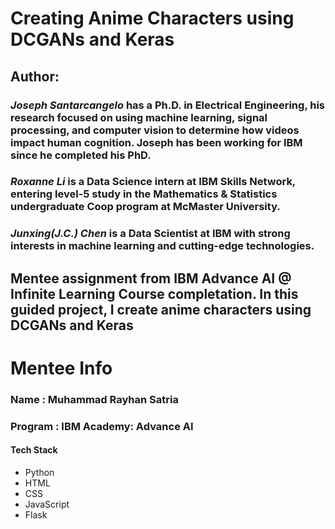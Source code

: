 # Creating Anime Characters using DCGANs and Keras
## Author:
### *Joseph Santarcangelo* has a Ph.D. in Electrical Engineering, his research focused on using machine learning, signal processing, and computer vision to determine how videos impact human cognition. Joseph has been working for IBM since he completed his PhD.

### *Roxanne Li* is a Data Science intern at IBM Skills Network, entering level-5 study in the Mathematics & Statistics undergraduate Coop program at McMaster University.

### *Junxing(J.C.) Chen* is a Data Scientist at IBM with strong interests in machine learning and cutting-edge technologies.


## Mentee assignment from IBM Advance AI @ Infinite Learning Course completation. In this guided project, I create anime characters using DCGANs and Keras




# Mentee Info

### Name : Muhammad Rayhan Satria

### Program : IBM Academy: Advance AI

#### Tech Stack

- Python
- HTML
- CSS
- JavaScript
- Flask
